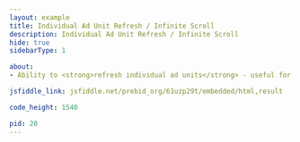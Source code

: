```yaml
---
layout: example
title: Individual Ad Unit Refresh / Infinite Scroll
description: Individual Ad Unit Refresh / Infinite Scroll
hide: true
sidebarType: 1

about:
- Ability to <strong>refresh individual ad units</strong> - useful for infinite scrolling ad slots

jsfiddle_link: jsfiddle.net/prebid_org/61uzp29t/embedded/html,result

code_height: 1540

pid: 20
---
```

